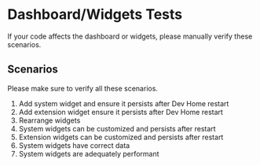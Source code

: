 # Dashboard/Widgets Tests
If your code affects the dashboard or widgets, please manually verify these scenarios.

## Scenarios
Please make sure to verify all these scenarios.

1. Add system widget and ensure it persists after Dev Home restart
1. Add extension widget ensure it persists after Dev Home restart
1. Rearrange widgets
1. System widgets can be customized and persists after restart
1. Extension widgets can be customized and persists after restart
1. System widgets have correct data
1. System widgets are adequately performant
